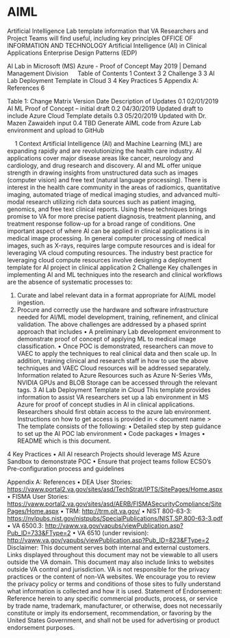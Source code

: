 # AIML
Artificial Intelligence Lab template information that VA Researchers and Project Teams will find useful, including key principles
OFFICE OF 
INFORMATION 
AND TECHNOLOGY
Artificial Intelligence (AI) in Clinical Applications
Enterprise Design Patterns (EDP)

AI Lab in Microsoft (MS) Azure - Proof of Concept
May 2019 | Demand Management Division 
 
Table of Contents
1	Context	3
2	Challenge	3
3	AI Lab Deployment Template in Cloud	3
4	Key Practices	5
Appendix A: References	6


Table 1: Change Matrix
Version	Date	Description of Updates
0.1	02/01/2019	AI ML Proof of Concept – initial draft
0.2	04/30/2019	Updated draft to include Azure Cloud Template details
0.3	05/20/2019	Updated with Dr. Mazen Zawaideh input
0.4	TBD	Generate AIML code from Azure Lab environment and upload to GitHub


 
1	Context
Artificial Intelligence (AI) and Machine Learning (ML) are expanding rapidly and are revolutionizing the health care industry. AI applications cover major disease areas like cancer, neurology and cardiology, and drug research and discovery. 
AI and ML offer unique strength in drawing insights from unstructured data such as images (computer vision) and free text (natural language processing). There is interest in the health care community in the areas of radiomics, quantitative imaging, automated triage of medical imaging studies, and advanced multi-modal research utilizing rich data sources such as patient imaging, genomics, and free text clinical reports. Using these techniques brings promise to VA for more precise patient diagnosis, treatment planning, and treatment response follow-up for a broad range of conditions. 
One important aspect of where AI can be applied in clinical applications is in medical image processing. In general computer processing of medical images, such as X-rays, requires large compute resources and is ideal for leveraging VA cloud computing resources. The industry best practice for leveraging cloud compute resources involve designing a deployment template for AI project in clinical application
2	Challenge
 Key challenges in implementing AI and ML techniques into the research and clinical workflows are the absence of systematic processes to:
1.	Curate and label relevant data in a format appropriate for AI/ML model ingestion. 
2.	Procure and correctly use the hardware and software infrastructure needed for AI/ML model development, training, refinement, and clinical validation. 
The above challenges are addressed by a phased sprint approach that includes 
•	A preliminary Lab development environment to demonstrate proof of concept of applying ML to medical image classification.
•	Once POC is demonstrated, researchers can move to VAEC to apply the techniques to real clinical data and then scale up. 
In addition, training clinical and research staff in how to use the above techniques and VAEC Cloud resources will be addressed separately.   Information related to Azure Resources such as Azure N-Series VMs, NVIDIA GPUs and BLOB Storage can be accessed through the relevant tags.
3	AI Lab Deployment Template in Cloud
This template provides information to assist VA researchers set up a lab environment in MS Azure for proof of concept studies in AI in clinical applications.  
Researchers should first obtain access to the azure lab environment.  Instructions on how to get access is provided in < document name > <location>
The template consists of the following:
•	Detailed step by step guidance to set up the AI POC lab environment
•	Code packages 
•	Images 
•	README which is this document.
 
 
4	Key Practices
•	All AI research Projects should leverage MS Azure Sandbox to demonstrate POC
•	Ensure that project teams follow ECSO’s Pre-configuration process and guidelines 
 

Appendix A: References 
•	DEA User Stories: https://vaww.portal2.va.gov/sites/asd/TechStrat/IPTS/SitePages/Home.aspx 
•	FISMA User Stories: https://vaww.portal2.va.gov/sites/asd/AERB/FISMASecurityCompliance/SitePages/Home.aspx 
•	TRM: http://trm.oit.va.gov/ 
•	NIST 800-63-3: https://nvlpubs.nist.gov/nistpubs/SpecialPublications/NIST.SP.800-63-3.pdf 
•	VA 6500.3: http://vaww.va.gov/vapubs/viewPublication.asp?Pub_ID=733&FType=2 
•	VA 6510 (under revision): http://vaww.va.gov/vapubs/viewPublication.asp?Pub_ID=823&FType=2 
Disclaimer: This document serves both internal and external customers. Links displayed throughout this document may not be viewable to all users outside the VA domain. This document may also include links to websites outside VA control and jurisdiction. VA is not responsible for the privacy practices or the content of non-VA websites. We encourage you to review the privacy policy or terms and conditions of those sites to fully understand what information is collected and how it is used.
Statement of Endorsement: Reference herein to any specific commercial products, process, or service by trade name, trademark, manufacturer, or otherwise, does not necessarily constitute or imply its endorsement, recommendation, or favoring by the United States Government, and shall not be used for advertising or product endorsement purposes.
